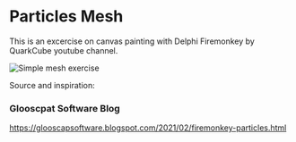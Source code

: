 # Particles Mesh
 This is an excercise on canvas painting with Delphi Firemonkey by QuarkCube youtube channel. 

![Simple mesh exercise](demo.gif)


  Source and inspiration:
 ### Glooscpat Software Blog
 https://glooscapsoftware.blogspot.com/2021/02/firemonkey-particles.html


